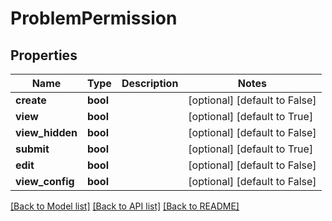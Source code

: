 # ProblemPermission

## Properties
Name | Type | Description | Notes
------------ | ------------- | ------------- | -------------
**create** | **bool** |  | [optional] [default to False]
**view** | **bool** |  | [optional] [default to True]
**view_hidden** | **bool** |  | [optional] [default to False]
**submit** | **bool** |  | [optional] [default to True]
**edit** | **bool** |  | [optional] [default to False]
**view_config** | **bool** |  | [optional] [default to False]

[[Back to Model list]](../README.md#documentation-for-models) [[Back to API list]](../README.md#documentation-for-api-endpoints) [[Back to README]](../README.md)

